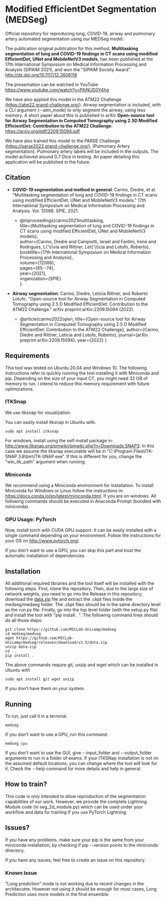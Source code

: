 # Modified EfficientDet Segmentation (MEDSeg)
Official repository for reproducing lung, COVID-19, airway and pulmonary artery automated segmentation using our MEDSeg model.

The publication original publication for this method, **Multitasking segmentation of lung and COVID-19 findings in CT scans using modified EfficientDet, UNet and MobileNetV3 models**, has been published at the 17th International Symposium on Medical Information Processing and Analysis (SIPAIM 2021), and won the "SIPAIM Society Award".
http://dx.doi.org/10.1117/12.2606118

The presentation can be watched in YouTube:
https://www.youtube.com/watch?v=PlhNUD0Y4hg

We have also applied this model in the ATM22 Challenge (https://atm22.grand-challenge.org/). Airway segmentation is included, with a CLI argument (--atm_mode) to only segment the airway, using less memory. A short paper about this is published in arXiv **Open-source tool for Airway Segmentation in
Computed Tomography using 2.5D Modified EfficientDet: Contribution to the ATM22 Challenge**: https://arxiv.org/pdf/2209.15094.pdf

We have also trained this model to the PARSE Challenge (https://parse2022.grand-challenge.org/), (Pulmonary Artery segmentation). Pulmonary artery labels will be included in the outputs. The model achieved around 0.7 Dice in testing. An paper detailing this application will be published in the future. 

## Citation
* **COVID-19 segmentation and method in general**: Carmo, Diedre, et al. "Multitasking segmentation of lung and COVID-19 findings in CT scans using modified EfficientDet, UNet and MobileNetV3 models." 17th International Symposium on Medical Information Processing and Analysis. Vol. 12088. SPIE, 2021.

    * @inproceedings{carmo2021multitasking,\
  title={Multitasking segmentation of lung and COVID-19 findings in CT scans using modified EfficientDet, UNet and MobileNetV3 models},\
  author={Carmo, Diedre and Campiotti, Israel and Fantini, Irene and Rodrigues, L{\'\i}via and Rittner, Let{\'\i}cia and Lotufo, Roberto},\
  booktitle={17th International Symposium on Medical Information Processing and Analysis},\
  volume={12088},\
  pages={65--74},\
  year={2021},\
  organization={SPIE}\
}

* **Airway segmentation**: Carmo, Diedre, Leticia Rittner, and Roberto Lotufo. "Open-source tool for Airway Segmentation in Computed Tomography using 2.5 D Modified EfficientDet: Contribution to the ATM22 Challenge." arXiv preprint arXiv:2209.15094 (2022).

    * @article{carmo2022open,
  title={Open-source tool for Airway Segmentation in Computed Tomography using 2.5 D Modified EfficientDet: Contribution to the ATM22 Challenge},
  author={Carmo, Diedre and Rittner, Leticia and Lotufo, Roberto},
  journal={arXiv preprint arXiv:2209.15094},
  year={2022}
}


## Requirements

This tool was tested on Ubuntu 20.04 and Windows 10. The following instructions refer to quickly running the tool installing it with Miniconda and pip. Depending on the size of your input CT, you might need 32 GB of memory to run. I intend to reduce this memory requirement with future optimizations.

### ITKSnap

We use itksnap for visualization. 

You can easily install itksnap in Ubuntu with.

    sudo apt install itksnap

For windows, install using the self-install package in: http://www.itksnap.org/pmwiki/pmwiki.php?n=Downloads.SNAP3. In this case we assume the itksnap executable will be in "C:\\Program Files\\ITK-SNAP 3.8\\bin\\ITK-SNAP.exe". If this is different for you, change the "win_itk_path" argument when running.

### Miniconda

We recommend using a Miniconda environment for installation. To install Miniconda for Windows or Linux follow the instructions in: https://docs.conda.io/en/latest/miniconda.html. If you are on windows. All following commands should be executed in Anaconda Prompt (bundled with miniconda).

### GPU Usage: PyTorch

Now, install torch with CUDA GPU support. It can be easily installed with a single command depending on your environment. 
Follow the instructions for your OS on http://www.pytorch.org/. 

If you don't want to use a GPU, you can skip this part and trust the automatic installation of dependencies.

## Installation

All additional required libraries and the tool itself will be installed with the following steps. First, clone the repository. Then, due to the large size of network weights, you need to go into the Release in this repository, download the [data.zip](https://github.com/MICLab-Unicamp/medseg/releases/download/v2.5/data.zip) file and extract the .ckpt files inside the medseg/medseg folder. The .ckpt files should be in the same directory level as the run.py file. Finally, go into the top level folder (with the setup.py file) and install the tool with "pip install . ". The following command lines should do all those steps:

    git clone https://github.com/MICLab-Unicamp/medseg
    cd medseg/medseg
    wget https://github.com/MICLab-Unicamp/medseg/releases/download/v2.5/data.zip
    unzip data.zip
    cd ..
    pip install .
    
The above commands require git, unzip and wget which can be installed in Ubuntu with 

    sudo apt install git wget unzip

If you don't have them on your system.

## Running 

To run, just call it in a terminal.

    medseg

If you don't want to use a GPU, run this command:

    medseg_cpu

If you don't want to use the GUI, give --input_folder and --output_folder arguments to run in a folder of exams. If your ITKSNap installation is not on the assumed default locations, you can change where the tool will look for it. Check the --help command for more details and help in general.

## How to train?

This code is only intended to allow reproduction of the segmentation capabilities of our work. 
However, we provide the complete Lightning Module code (in seg_2d_module.py) which can be used under your workflow and data for training if you use PyTorch Lightning.

## Issues?

If you have any problems, make sure your pip is the same from your miniconda installation,
by checking if pip --version points to the miniconda directory.

If you have any issues, feel free to create an issue on this repository.

### Known Issue

"Long prediction" mode is not working due to recent changes in the architecutre. However not using it should be enough for most cases, Long Prediction uses more models in the final ensemble. 
